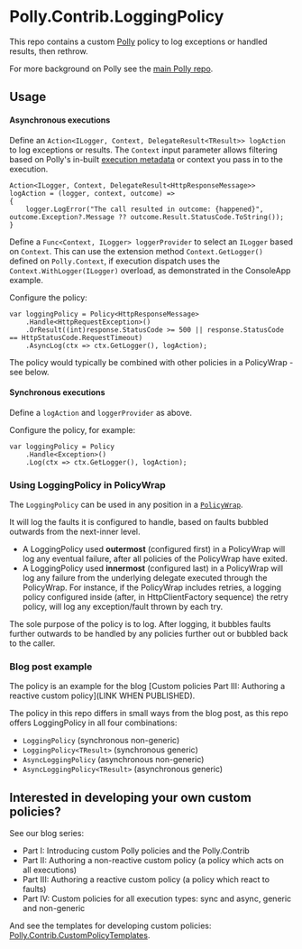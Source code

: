 # Polly.Contrib.LoggingPolicy

This repo contains a custom [Polly](https://github.com/App-vNext/Polly) policy to log exceptions or handled results, then rethrow.

For more background on Polly see the [main Polly repo](https://github.com/App-vNext/Polly).

## Usage

#### Asynchronous executions

Define an `Action<ILogger, Context, DelegateResult<TResult>> logAction` to log exceptions or results.  The `Context` input parameter allows filtering based on Polly's in-built [execution metadata](https://github.com/App-vNext/Polly/wiki/Keys-And-Context-Data) or context you pass in to the execution.

    Action<ILogger, Context, DelegateResult<HttpResponseMessage>> logAction = (logger, context, outcome) => 
    {
        logger.LogError("The call resulted in outcome: {happened}", outcome.Exception?.Message ?? outcome.Result.StatusCode.ToString());
    }

Define a `Func<Context, ILogger> loggerProvider` to select an `ILogger` based on `Context`.   This can use the extension method `Context.GetLogger()` defined on `Polly.Context`, if execution dispatch uses the `Context.WithLogger(ILogger)` overload, as demonstrated in the ConsoleApp example.

Configure the policy:

    var loggingPolicy = Policy<HttpResponseMessage>
        .Handle<HttpRequestException>()
        .OrResult((int)response.StatusCode >= 500 || response.StatusCode == HttpStatusCode.RequestTimeout)
        .AsyncLog(ctx => ctx.GetLogger(), logAction);

The policy would typically be combined with other policies in a PolicyWrap - see below.

#### Synchronous executions

Define a `logAction` and `loggerProvider` as above.

Configure the policy, for example:

    var loggingPolicy = Policy
        .Handle<Exception>()
        .Log(ctx => ctx.GetLogger(), logAction);

### Using LoggingPolicy in PolicyWrap

The `LoggingPolicy` can be used in any position in a [`PolicyWrap`](https://github.com/App-vNext/Polly/wiki/PolicyWrap).  

It will log the faults it is configured to handle, based on faults bubbled outwards from the next-inner level.  

+ A LoggingPolicy used **outermost** (configured first) in a PolicyWrap will log any eventual failure, after all policies of the PolicyWrap have exited.
+ A LoggingPolicy used **innermost** (configured last) in a PolicyWrap will log any failure from the underlying delegate executed through the PolicyWrap.  For instance, if the PolicyWrap includes retries, a logging policy configured inside (after, in HttpClientFactory sequence) the retry policy, will log any exception/fault thrown by each try.

The sole purpose of the policy is to log.  After logging, it bubbles faults further outwards to be handled by any policies further out or bubbled back to the caller.

### Blog post example

The policy is an example for the blog [Custom policies Part III: Authoring a reactive custom policy](LINK WHEN PUBLISHED).

The policy in this repo differs in small ways from the blog post, as this repo offers LoggingPolicy in all four combinations:

+ `LoggingPolicy` (synchronous non-generic)
+ `LoggingPolicy<TResult>` (synchronous generic)
+ `AsyncLoggingPolicy` (asynchronous non-generic)
+ `AsyncLoggingPolicy<TResult>` (asynchronous generic)

## Interested in developing your own custom policies?

See our blog series:

+ Part I: Introducing custom Polly policies and the Polly.Contrib
+ Part II: Authoring a non-reactive custom policy (a policy which acts on all executions)
+ Part III: Authoring a reactive custom policy (a policy which react to faults)
+ Part IV: Custom policies for all execution types: sync and async, generic and non-generic

And see the templates for developing custom policies: [Polly.Contrib.CustomPolicyTemplates](https://github.com/Polly-Contrib/Polly.Contrib.CustomPolicyTemplates).